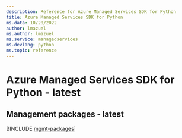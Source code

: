 ```yaml
---
description: Reference for Azure Managed Services SDK for Python
title: Azure Managed Services SDK for Python
ms.data: 10/20/2022
author: lmazuel
ms.author: lmazuel
ms.service: managedservices
ms.devlang: python
ms.topic: reference
---
```

# Azure Managed Services SDK for Python - latest

## Management packages - latest
[!INCLUDE [mgmt-packages](managed-services-mgmt-index.md)]